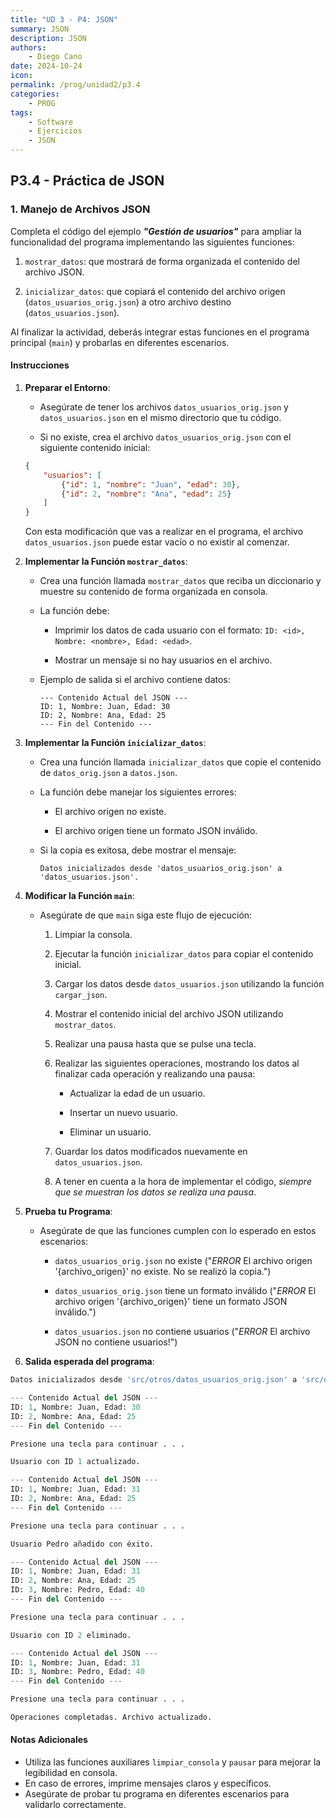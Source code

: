 ```yaml
---
title: "UD 3 - P4: JSON"
summary: JSON
description: JSON
authors:
    - Diego Cano
date: 2024-10-24
icon: 
permalink: /prog/unidad2/p3.4
categories:
    - PROG
tags:
    - Software
    - Ejercicios
    - JSON
---
```

## P3.4 - Práctica de JSON

### **1. Manejo de Archivos JSON**

Completa el código del ejemplo ***"Gestión de usuarios"*** para ampliar la funcionalidad del programa implementando las siguientes funciones: 

1. `mostrar_datos`: que mostrará de forma organizada el contenido del archivo JSON.

2. `inicializar_datos`: que copiará el contenido del archivo origen (`datos_usuarios_orig.json`) a otro archivo destino (`datos_usuarios.json`).

Al finalizar la actividad, deberás integrar estas funciones en el programa principal (`main`) y probarlas en diferentes escenarios.

#### **Instrucciones**

1. **Preparar el Entorno**:

   - Asegúrate de tener los archivos `datos_usuarios_orig.json` y `datos_usuarios.json` en el mismo directorio que tu código.

   - Si no existe, crea el archivo `datos_usuarios_orig.json` con el siguiente contenido inicial:

   ```json
   {
       "usuarios": [
           {"id": 1, "nombre": "Juan", "edad": 30},
           {"id": 2, "nombre": "Ana", "edad": 25}
       ]
   }
   ```

   Con esta modificación que vas a realizar en el programa, el archivo `datos_usuarios.json` puede estar vacío o no existir al comenzar.

3. **Implementar la Función `mostrar_datos`**:

   - Crea una función llamada `mostrar_datos` que reciba un diccionario y muestre su contenido de forma organizada en consola.

   - La función debe:
   
     - Imprimir los datos de cada usuario con el formato: `ID: <id>, Nombre: <nombre>, Edad: <edad>`.

     - Mostrar un mensaje si no hay usuarios en el archivo.

   - Ejemplo de salida si el archivo contiene datos:

     ```
     --- Contenido Actual del JSON ---
     ID: 1, Nombre: Juan, Edad: 30
     ID: 2, Nombre: Ana, Edad: 25
     --- Fin del Contenido ---
     ```

5. **Implementar la Función `inicializar_datos`**:

   - Crea una función llamada `inicializar_datos` que copie el contenido de `datos_orig.json` a `datos.json`.

   - La función debe manejar los siguientes errores:
   
     - El archivo origen no existe.

     - El archivo origen tiene un formato JSON inválido.

   - Si la copia es exitosa, debe mostrar el mensaje:
   
     ```
     Datos inicializados desde 'datos_usuarios_orig.json' a 'datos_usuarios.json'.
     ```

7. **Modificar la Función `main`**:

   - Asegúrate de que `main` siga este flujo de ejecución:
   
     1. Limpiar la consola.

     2. Ejecutar la función `inicializar_datos` para copiar el contenido inicial.

     3. Cargar los datos desde `datos_usuarios.json` utilizando la función `cargar_json`.

     4. Mostrar el contenido inicial del archivo JSON utilizando `mostrar_datos`.

     5. Realizar una pausa hasta que se pulse una tecla.

     6. Realizar las siguientes operaciones, mostrando los datos al finalizar cada operación y realizando una pausa:
     
        - Actualizar la edad de un usuario.

        - Insertar un nuevo usuario.

        - Eliminar un usuario.

     8. Guardar los datos modificados nuevamente en `datos_usuarios.json`.

     9. A tener en cuenta a la hora de implementar el código, *siempre que se muestran los datos se realiza una pausa*.

8. **Prueba tu Programa**:

   - Asegúrate de que las funciones cumplen con lo esperado en estos escenarios:
   
     - `datos_usuarios_orig.json` no existe ("*ERROR* El archivo origen '{archivo_origen}' no existe. No se realizó la copia.")

     - `datos_usuarios_orig.json` tiene un formato inválido ("*ERROR* El archivo origen '{archivo_origen}' tiene un formato JSON inválido.")

     - `datos_usuarios.json` no contiene usuarios ("*ERROR* El archivo JSON no contiene usuarios!")

10. **Salida esperada del programa**:

```python
Datos inicializados desde 'src/otros/datos_usuarios_orig.json' a 'src/otros/datos_usuarios.json'.

--- Contenido Actual del JSON ---
ID: 1, Nombre: Juan, Edad: 30
ID: 2, Nombre: Ana, Edad: 25
--- Fin del Contenido ---

Presione una tecla para continuar . . .

Usuario con ID 1 actualizado.

--- Contenido Actual del JSON ---
ID: 1, Nombre: Juan, Edad: 31
ID: 2, Nombre: Ana, Edad: 25
--- Fin del Contenido ---

Presione una tecla para continuar . . . 

Usuario Pedro añadido con éxito.

--- Contenido Actual del JSON ---
ID: 1, Nombre: Juan, Edad: 31
ID: 2, Nombre: Ana, Edad: 25
ID: 3, Nombre: Pedro, Edad: 40
--- Fin del Contenido ---

Presione una tecla para continuar . . . 

Usuario con ID 2 eliminado.

--- Contenido Actual del JSON ---
ID: 1, Nombre: Juan, Edad: 31
ID: 3, Nombre: Pedro, Edad: 40
--- Fin del Contenido ---

Presione una tecla para continuar . . . 

Operaciones completadas. Archivo actualizado.
```

#### **Notas Adicionales**

- Utiliza las funciones auxiliares `limpiar_consola` y `pausar` para mejorar la legibilidad en consola.
- En caso de errores, imprime mensajes claros y específicos.
- Asegúrate de probar tu programa en diferentes escenarios para validarlo correctamente.
